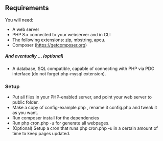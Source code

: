## Requirements 

You will need:

- A web server
- PHP 8.x connected to your webserver and in CLI
- The following extensions: zip, mbstring, apcu.
- Composer (https://getcomposer.org)

##### And eventually ... (optional)

- A database, SQL compatible, capable of connecting with PHP via PDO interface (do not forget php-mysql extension).

### Setup

- Put all files in your PHP-enabled server, and point your web server to public folder.
- Make a copy of config-example.php , rename it config.php and tweak it as you want.
- Run composer install for the dependencies
- Run php cron.php -u for generate all webpages. 
- (Optional) Setup a cron that runs php cron.php -u in a certain amount of time to keep pages updated.
